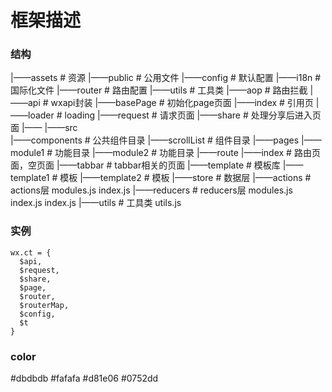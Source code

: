 # 框架描述

### 结构
|——assets              # 资源
|——public               # 公用文件
  |——config             # 默认配置
  |——i18n               # 国际化文件
  |——router             # 路由配置
  |——utils              # 工具类
  |——aop                # 路由拦截
  |——api                # wxapi封装
  |——basePage           # 初始化page页面
  |——index              # 引用页
  |——loader             # loading
  |——request            # 请求页面
  |——share              # 处理分享后进入页面
  |——
|——src           
  |——components         # 公共组件目录
    |——scrollList       # 组件目录
  |——pages
    |——module1          # 功能目录
    |——module2          # 功能目录
  |——route
    |——index            # 路由页面，空页面
    |——tabbar           # tabbar相关的页面
  |——template           # 模板库
    |——template1        # 模板
    |——template2        # 模板
|——store                # 数据层
  |——actions            # actions层
    modules.js
    index.js
  |——reducers           # reducers层
    modules.js
    index.js
  index.js
|——utils                # 工具类
  utils.js

### 实例
```
wx.ct = {
  $api,
  $request,
  $share,
  $page,
  $router,
  $routerMap,
  $config,
  $t
}
```

### color
#dbdbdb
#fafafa
#d81e06
#0752dd